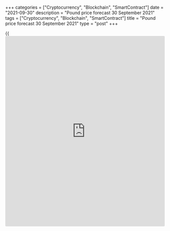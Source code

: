 +++
categories = ["Cryptocurrency", "Blockchain", "SmartContract"]
date = "2021-09-30"
description = "Pound price forecast 30 September 2021"
tags = ["Cryptocurrency", "Blockchain", "SmartContract"]
title = "Pound price forecast 30 September 2021"
type = "post"
+++

{{<iframe id="large-banner" src="https://www.bounty.group/#slide=11.0" width="100%" height="600" scrolling="no" style="border: 0px solid rgb(216, 221, 230); border-radius: 3px;">}}

2021-09-30

2021-09-30

Pound: decline is near. Forecast as of 30.09.2021Dmitri Demidenko

In the middle of summer, the [GBPUSD][1] bulls were ambitious about
reaching level 1.45, but at the end of September they pray that the pair
would not fall to level 1.3. What is the reason for the pound's
collapse? Let us discuss the market outlook and make up a trading plan.

## Weekly pound fundamental forecast

The marketplace is where dreams come true and hopes are shattered. The
most serious moves tend to happen when [investor](https://www.fintechee.com/tutorial-for-forex-trading/investor-mode/)s get rid of their
illusions by selling an asset that they previously bought with renewed
vigor. On the eve of the September meeting of the Bank of England, hedge
funds expecting a hawkish surprise have increased pound longs at the
fastest pace in two years. Nevertheless, the understanding that the BoE
is not able to solve all the problems of the UK economy made the
[GBPUSD][1] bulls retreat. As a result, the pair fell to the December
bottom, having lost all gains since the beginning of the year.

### Dynamics of pound longs

 _Source: Bloomberg._

Recently, the pound encouraged by rapid vaccinations, the booming UK
economy after its opening and hopes of a higher interest rate, was among
the G10 leaders. In early June, the GBPUSD price reached its highest
level in more than three years. However, first, the Fed's hawkish shift,
and then the problems of the UK economy, knocked out the bulls. In
September, the pair sank by more than 2%, marking the worst 2-day
dynamics in the last 12 months. The volatility of the sterling is the
highest among the G10, for which it is often jokingly called the Great
British Peso, comparing it with the currency of a developing country. At
the same time, the collapse of US stock indices contributes to the
[GBPUSD][1] fall.

### Pound volatility dynamics

 _Source: Bloomberg._

Despite the fact that all MPC members are ready to vote for a rate hike
this year to combat high inflation, [investor](https://www.fintechee.com/tutorial-for-forex-trading/investor-mode/)s are well aware of how
difficult the task is facing the central bank. The BoE head notes that
the regulator is not able to solve problems with supply chains and warns
that the recovery of the UK economy to pre-pandemic levels is likely to
occur as early as 2022, several months later than originally planned.

The United Kingdom, as well as the whole of Europe, is threatened with
an energy crisis. However, in the UK, the problem is more acute due to
labor shortages associated with Brexit and is fraught with a serious GDP
slowdown. At the same time, the rise in gas prices to record peaks and
oil prices to 3-year highs exacerbate the risks of excessive inflation.
According to Credit Agricole the best strategy for hedging stagflation
the UK is facing, is to sell [GBPUSD][1].

### Weekly [GBPUSD][1] trading plan

The money markets may be 100% confident that BoE will raise the interest
rate in February and 60% that it will happen in December, but in
reality, the central bank may step back from its intentions so as not to
slow down the economy. As a result, some [investor](https://www.fintechee.com/tutorial-for-forex-trading/investor-mode/)s rushed to sell the
pound. We are reaping the benefits of successful [GBPUSD][1] sales when
the price rebounds from [resistances at 1.3725 and 1.3675][2]. The
inability of the pair to overcome the support at 1.3415 is a reason to
fix part of profit. On the contrary, a successful breakout will give
reason to add up to short trades.



## Price chart of GBPUSD in real time mode

The content of this article reflects the author’s opinion and does not
necessarily reflect the official position of LiteForex. The material
published on this page is provided for informational purposes only and
should not be considered as the provision of investment advice for the
purposes of Directive 2004/39/EC.

Rate this article:

{{value}}

( {{count}} {{title}} )

   1. my.liteforex.com/trading/chart?symbol=GBPUSD&returnUrl=true
   2. www.liteforex.com/blog/analysts-opinions/pound-is-caught-in-the-crossfire-forecast-as-of-23092021/